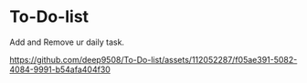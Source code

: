 # To-Do-list
Add and Remove ur daily task.

https://github.com/deep9508/To-Do-list/assets/112052287/f05ae391-5082-4084-9991-b54afa404f30

